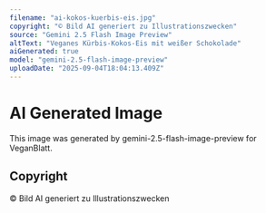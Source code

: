 ```yaml
---
filename: "ai-kokos-kuerbis-eis.jpg"
copyright: "© Bild AI generiert zu Illustrationszwecken"
source: "Gemini 2.5 Flash Image Preview"
altText: "Veganes Kürbis-Kokos-Eis mit weißer Schokolade"
aiGenerated: true
model: "gemini-2.5-flash-image-preview"
uploadDate: "2025-09-04T18:04:13.409Z"
---
```


# AI Generated Image

This image was generated by gemini-2.5-flash-image-preview for VeganBlatt.

## Copyright
© Bild AI generiert zu Illustrationszwecken
